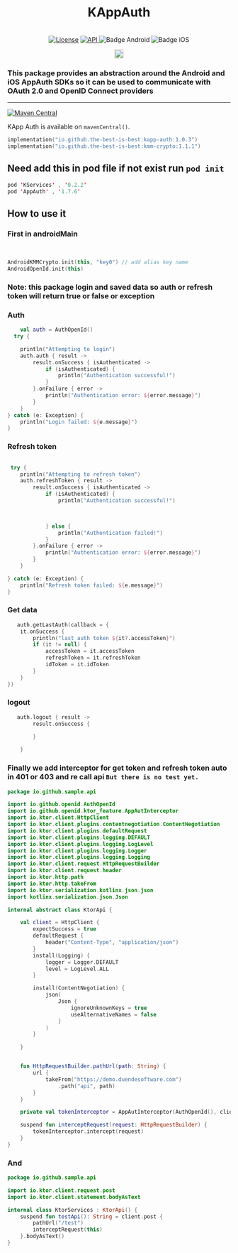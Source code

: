 <h1 align="center">KAppAuth</h1><br>

<div align="center">
<a href="https://opensource.org/licenses/Apache-2.0"><img alt="License" src="https://img.shields.io/badge/License-Apache%202.0-blue.svg"/></a>
<a href="https://android-arsenal.com/api?level=21" rel="nofollow">
    <img alt="API" src="https://img.shields.io/badge/API-21%2B-brightgreen.svg?style=flat" style="max-width: 100%;">
</a>
  <img src="https://img.shields.io/badge/Platform-Android-brightgreen.svg?logo=android" alt="Badge Android" />
  <img src="https://img.shields.io/badge/Platform-iOS%20%2F%20macOS-lightgrey.svg?logo=apple" alt="Badge iOS" />

<a href="https://github.com/the-best-is-best/"><img alt="Profile" src="https://img.shields.io/badge/github-%23181717.svg?&style=for-the-badge&logo=github&logoColor=white" height="20"/></a>
</div>

### This package provides an abstraction around the Android and iOS AppAuth SDKs so it can be used to communicate with OAuth 2.0 and OpenID Connect providers

<hr>

[![Maven Central](https://img.shields.io/maven-central/v/io.github.the-best-is-best/kapp-auth)](https://central.sonatype.com/artifact/io.github.the-best-is-best/kapp-auth)

KApp Auth is available on `mavenCentral()`.

```kotlin
implementation("io.github.the-best-is-best:kapp-auth:1.0.3")
implementation("io.github.the-best-is-best:kmm-crypto:1.1.1")

```

## Need add this in pod file if not exist run ` pod init `

```swift
pod 'KServices' , '0.2.2'
pod 'AppAuth' , '1.7.6'
```

## How to use it

### First in androidMain

<br>

```kotlin
AndroidKMMCrypto.init(this, "key0") // add alias key name
AndroidOpenId.init(this)
```

### Note: this package login and saved data so auth or refresh token will return true or false or exception

### Auth

```kotlin
    val auth = AuthOpenId()
  try {

    println("Attempting to login")
    auth.auth { result ->
        result.onSuccess { isAuthenticated ->
            if (isAuthenticated) {
                println("Authentication successful!")
            }
        }.onFailure { error ->
            println("Authentication error: ${error.message}")
        }
    }
} catch (e: Exception) {
    println("Login failed: ${e.message}")
}
```

### Refresh token

```kotlin

 try {
    println("Attempting to refresh token")
    auth.refreshToken { result ->
        result.onSuccess { isAuthenticated ->
            if (isAuthenticated) {
                println("Authentication successful!")
                


            } else {
                println("Authentication failed!")
            }
        }.onFailure { error ->
            println("Authentication error: ${error.message}")
        }
    }

} catch (e: Exception) {
    println("Refresh token failed: ${e.message}")
}
```

### Get data

```kotlin
   auth.getLastAuth(callback = {
    it.onSuccess {
        println("last auth token ${it?.accessToken}")
        if (it != null) {
            accessToken = it.accessToken
            refreshToken = it.refreshToken
            idToken = it.idToken
        }
    }
})
```

### logout

```kotlin
   auth.logout { result ->
        result.onSuccess {
        
        }

    }

```

### Finally we add interceptor for get token and refresh token auto in 401 or 403 and re call api ` But there is no test yet. `

```kotlin
package io.github.sample.api

import io.github.openid.AuthOpenId
import io.github.openid.ktor_feature.AppAutInterceptor
import io.ktor.client.HttpClient
import io.ktor.client.plugins.contentnegotiation.ContentNegotiation
import io.ktor.client.plugins.defaultRequest
import io.ktor.client.plugins.logging.DEFAULT
import io.ktor.client.plugins.logging.LogLevel
import io.ktor.client.plugins.logging.Logger
import io.ktor.client.plugins.logging.Logging
import io.ktor.client.request.HttpRequestBuilder
import io.ktor.client.request.header
import io.ktor.http.path
import io.ktor.http.takeFrom
import io.ktor.serialization.kotlinx.json.json
import kotlinx.serialization.json.Json

internal abstract class KtorApi {

    val client = HttpClient {
        expectSuccess = true
        defaultRequest {
            header("Content-Type", "application/json")
        }
        install(Logging) {
            logger = Logger.DEFAULT
            level = LogLevel.ALL
        }

        install(ContentNegotiation) {
            json(
                Json {
                    ignoreUnknownKeys = true
                    useAlternativeNames = false
                }
            )
        }

    }


    fun HttpRequestBuilder.pathUrl(path: String) {
        url {
            takeFrom("https://demo.duendesoftware.com")
                .path("api", path)
        }
    }

    private val tokenInterceptor = AppAutInterceptor(AuthOpenId(), client)

    suspend fun interceptRequest(request: HttpRequestBuilder) {
        tokenInterceptor.intercept(request)
    }
}

```

### And

```kotlin
package io.github.sample.api

import io.ktor.client.request.post
import io.ktor.client.statement.bodyAsText

internal class KtorServices : KtorApi() {
    suspend fun testApi(): String = client.post {
        pathUrl("/test")
        interceptRequest(this)
    }.bodyAsText()
}
```

